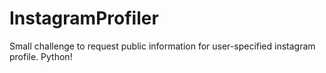 # InstagramProfiler
Small challenge to request public information for user-specified instagram profile. Python!

